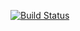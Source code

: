 [![Build Status](https://travis-ci.org/hegdeashwin/Nebula.png?branch=master)](https://travis-ci.org/hegdeashwin/Nebula)

